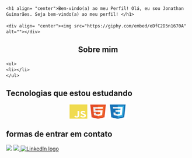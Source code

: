 
<body>


    <h1 align= "center">Bem-vindo(a) ao meu Perfil! Olá, eu sou Jonathan Guimarães. Seja bem-vindo(a) ao meu perfil! </h1>

    <div align= "center"><img src="https://giphy.com/embed/eDfC2D5n1670A" alt=""></div>

 



<h2 align="center"> Sobre mim </h2>

<div>


    <ul>
    <li></li>
    </ul>
</div>


<h2>Tecnologias que estou estudando</h2>
<div align="center" style="display: inline_block">
    <img align="center" alt="Jonathan-Js" height="40" width="50" src="https://raw.githubusercontent.com/devicons/devicon/master/icons/javascript/javascript-plain.svg">
    <img align="center" alt="Jonathan-HTML" height="40" width="50" src="https://raw.githubusercontent.com/devicons/devicon/master/icons/html5/html5-original.svg">
    <img align="center" alt="Jonathan-CSS" height="40" width="50" src="https://raw.githubusercontent.com/devicons/devicon/master/icons/css3/css3-original.svg">
  </div> 
  <h2>formas de entrar em contato</h2>
  <div>
    <a href="mailto:guimaraesjonathan92@gmail.com" target="_blank"><img src="https://img.shields.io/badge/Gmail-D14836?style=for-the-badge&logo=gmail&logoColor=white"></a>
    <a href="https://www.instagram.com/jonathanguimaraeslo/" target="_blank"><img src="https://img.shields.io/badge/Instagram-E4405F?style=for-the-badge&logo=instagram&logoColor=white"> </a>
    <a href="https://www.linkedin.com/in/jonathan-guimar%C3%A3es-984b69219/"><img src="https://img.shields.io/badge/LinkedIn-282C34?logo=linkedin&logoColor=white" alt="LinkedIn logo" title="LinkedIn" height="28" /></a>
    <img src="https://giphy.com/gifs/UbisoftFR-valhalla-acv-assassinscreedvalhalla-IeXoLjRPLh0G2FlQ1Z"" alt="">
  </div>
</body>


